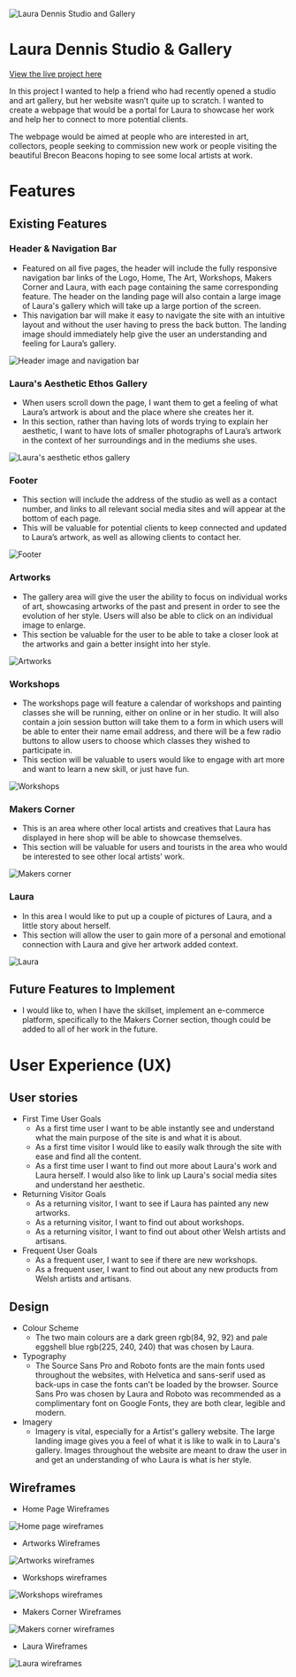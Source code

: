 ![Laura Dennis Studio and Gallery](assets/images/ld-master-logo-1sml.jpg)

# Laura Dennis Studio & Gallery

[View the live project here](https://teerapat-bickerton.github.io/Laura-Dennis-Studio/)

In this project I wanted to help a friend who had recently opened a studio and art gallery, but her website wasn’t quite up to scratch. I wanted to create a webpage that would be a portal for Laura to showcase her work and help her to connect to more potential clients.

The webpage would be aimed at people who are interested in art, collectors, people seeking to commission new work or people visiting the beautiful Brecon Beacons hoping to see some local artists at work.

# Features

## Existing Features

### Header & Navigation Bar

* Featured on all five pages, the header will include the fully responsive navigation bar links of the Logo, Home, The Art, Workshops, Makers Corner and Laura, with each page containing the same corresponding feature. The header on the landing page will also contain a large image of Laura's gallery which will take up a large portion of the screen.
* This navigation bar will make it easy to navigate the site with an intuitive layout and without the user having to press the back button. The landing image should immediately help give the user an understanding and feeling for Laura’s gallery.

![Header image and navigation bar](assets/images/readme-screenshot-1.jpg)

### Laura's Aesthetic Ethos Gallery

* When users scroll down the page, I want them to get a feeling of what Laura’s artwork is about and the place where she creates her it.
* In this section, rather than having lots of words trying to explain her aesthetic, I want to have lots of smaller photographs of Laura’s artwork in the context of her surroundings and in the mediums she uses.

![Laura's aesthetic ethos gallery](assets/images/readme-screenshot-2.jpg)

### Footer 

* This section will include the address of the studio as well as a contact number, and links to all relevant social media sites and will appear at the bottom of each page. 
* This will be valuable for potential clients to keep connected and updated to Laura’s artwork, as well as allowing clients to contact her. 

![Footer](assets/images/readme-screenshot-3.jpg)

### Artworks

* The gallery area will give the user the ability to focus on individual works of art, showcasing artworks of the past and present in order to see the evolution of her style. Users will also be able to click on an individual image to enlarge.
* This section be valuable for the user to be able to take a closer look at the artworks and gain a better insight into her style.

![Artworks](assets/images/readme-screenshot-4.jpg)

### Workshops

* The workshops page will feature a calendar of workshops and painting classes she will be running, either on online or in her studio. It will also contain a join session button will take them to a form in which users will be able to enter their name email address, and there will be a few radio buttons to allow users to choose which classes they wished to participate in.
* This section will be valuable to users would like to engage with art more and want to learn a new skill, or just have fun.

![Workshops](assets/images/readme-screenshot-5.jpg)

### Makers Corner

* This is an area where other local artists and creatives that Laura has displayed in here shop will be able to showcase themselves.
* This section will be valuable for users and tourists in the area who would be interested to see other local artists’ work.

![Makers corner](assets/images/readme-screenshot-6.jpg)

### Laura

* In this area I would like to put up a couple of pictures of Laura, and a little story about herself.
* This section will allow the user to gain more of a personal and emotional connection with Laura and give her artwork added context.

![Laura](assets/images/readme-screenshot-7.jpg)

## Future Features to Implement

* I would like to, when I have the skillset, implement an e-commerce platform, specifically to the Makers Corner section, though could be added to all of her work in the future. 

# User Experience (UX)

## User stories

* First Time User Goals
    * As a first time user I want to be able instantly see and understand what the main purpose of the site is and what it is about.
    * As a first time visitor I would like to easily walk through the site with ease and find all the content.
    * As a first time user I want to find out more about Laura's work and Laura herself. I would also like to link up Laura's social media sites and understand her aesthetic.
* Returning Visitor Goals
    * As a returning visitor, I want to see if Laura has painted any new artworks.
    * As a returning visitor, I want to find out about workshops.
    * As a returning visitor, I want to find out about other Welsh artists and artisans.
* Frequent User Goals
    * As a frequent user, I want to see if there are new workshops.
    * As a frequent user, I want to find out about any new products from Welsh artists and artisans.

## Design 

* Colour Scheme
    * The two main colours are a dark green rgb(84, 92, 92) and pale eggshell blue rgb(225, 240, 240) that was chosen by Laura. 
* Typography
    * The Source Sans Pro and Roboto fonts are the main fonts used throughout the websites, with Helvetica and sans-serif used as back-ups in case the fonts can't be loaded by the browser. Source Sans Pro was chosen by Laura and Roboto was recommended as a complimentary font on Google Fonts, they are both clear, legible and modern.
* Imagery 
    * Imagery is vital, especially for a Artist's gallery website. The large landing image gives you a feel of what it is like to walk in to Laura's gallery. Images throughout the website are meant to draw the user in and get an understanding of who Laura is what is her style.
    
## Wireframes 

* Home Page Wireframes

![Home page wireframes](assets/images/wireframe-1.jpg)

* Artworks Wireframes

![Artworks wireframes](assets/images/wireframe-2.jpg)

* Workshops wireframes

![Workshops wireframes](assets/images/wireframe-3.jpg)

* Makers Corner Wireframes

![Makers corner wireframes](assets/images/wireframe-4.jpg)

* Laura Wireframes

![Laura wireframes](assets/images/wireframe-5.jpg)